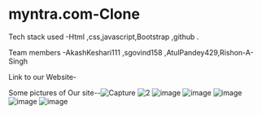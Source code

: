# myntra.com-Clone

Tech stack used -Html ,css,javascript,Bootstrap ,github .


Team members -AkashKeshari111 ,sgovind158 ,AtulPandey429,Rishon-A-Singh 

Link to our Website-

Some pictures of Our site--![Capture](https://user-images.githubusercontent.com/100344844/167430234-73f2563e-4876-4126-bca2-bb7e7eb2a5d4.PNG)
![2](https://user-images.githubusercontent.com/100344844/167430328-aab68553-4e36-4e17-a345-f2455f9185f2.PNG)
![image](https://user-images.githubusercontent.com/100344844/167430462-c0ac7de6-0eb6-4f03-9edc-e714462eeac8.png)
![image](https://user-images.githubusercontent.com/100344844/167430610-a9de8787-f00d-4876-b500-d97147df3978.png)
![image](https://user-images.githubusercontent.com/100344844/167430752-9c5c30b7-7d76-4ece-8db8-3be99ac2190e.png)
![image](https://user-images.githubusercontent.com/100344844/167430941-475bd610-51f5-472a-ace5-68c0b77ebcbd.png)
![image](https://user-images.githubusercontent.com/100344844/167431072-1cca94c4-3d6b-40cc-88d3-d3ee1bf4172c.png)


